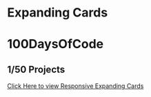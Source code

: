 # Expanding Cards

# 100DaysOfCode

## 1/50 Projects

<a href="https://expanding-cards-responsive.netlify.app/">Click Here to view Responsive Expanding Cards</a>
